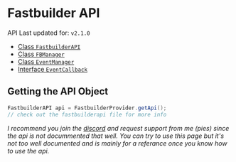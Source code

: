 # Fastbuilder API

API Last updated for: `v2.1.0`

- [Class `FastbuilderAPI`](./file/fastbuilderapi)
- [Class `FBManager`](./file/fbmanager)
- [Class `EventManager`](./file/eventmanager)
- [Interface `EventCallback`](./file/eventcallback)

## Getting the API Object

```java
FastbuilderAPI api = FastbuilderProvider.getApi();
// check out the fastbuilderapi file for more info
```

*I recommend you join the [discord](https://pies.cf/contact) and request support from me (pies) since the api is not docummented that well. You can try to use this page but it's not too well documented and is mainly for a referance once you know how to use the api.*